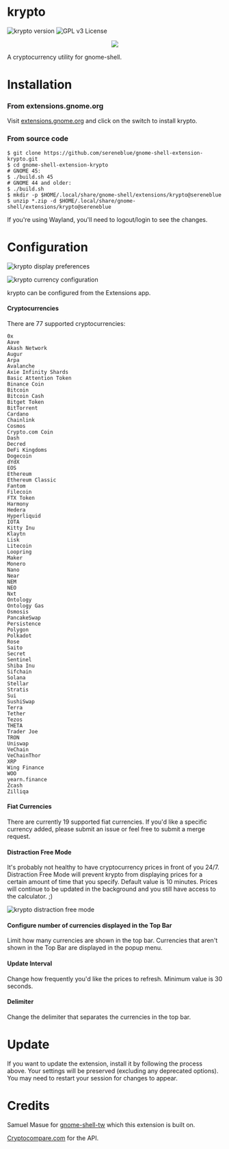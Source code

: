 # krypto

![krypto version](https://img.shields.io/badge/version-38-brightgreen.svg)
![GPL v3 License](https://img.shields.io/badge/license-GPL%20v3-blue.svg)

<p align="center">
<img src="https://user-images.githubusercontent.com/14242625/114322214-e0d5cf00-9aec-11eb-9082-f2b3331e931d.png">
</p>

A cryptocurrency utility for gnome-shell.

# Installation

### From extensions.gnome.org

Visit [extensions.gnome.org](https://extensions.gnome.org/extension/1913/krypto/) and click on the switch to install krypto.

### From source code
```
$ git clone https://github.com/sereneblue/gnome-shell-extension-krypto.git
$ cd gnome-shell-extension-krypto
# GNOME 45:
$ ./build.sh 45
# GNOME 44 and older:
$ ./build.sh
$ mkdir -p $HOME/.local/share/gnome-shell/extensions/krypto@sereneblue
$ unzip *.zip -d $HOME/.local/share/gnome-shell/extensions/krypto@sereneblue
```

If you're using Wayland, you'll need to logout/login to see the changes.

# Configuration

![krypto display preferences](https://user-images.githubusercontent.com/14242625/114322116-7f156500-9aec-11eb-889d-73034a38527f.png)

![krypto currency configuration](https://user-images.githubusercontent.com/14242625/114322300-5f327100-9aed-11eb-8795-2a40d11a5235.png)

krypto can be configured from the Extensions app.

#### Cryptocurrencies

There are 77 supported cryptocurrencies:

	0x
	Aave
	Akash Network
	Augur
	Arpa
	Avalanche
	Axie Infinity Shards
	Basic Attention Token
	Binance Coin
	Bitcoin
	Bitcoin Cash
	Bitget Token
	BitTorrent
	Cardano
	Chainlink
	Cosmos
	Crypto.com Coin
	Dash
	Decred
	DeFi Kingdoms
	Dogecoin
	dYdX
	EOS
	Ethereum
	Ethereum Classic
	Fantom
	Filecoin
	FTX Token
	Harmony
	Hedera
	Hyperliquid
	IOTA
	Kitty Inu
	Klaytn
	Lisk
	Litecoin
	Loopring
	Maker
	Monero
	Nano
	Near
	NEM
	NEO
	Nxt
	Ontology
	Ontology Gas
	Osmosis
	PancakeSwap
	Persistence
	Polygon
	Polkadot
	Rose
	Saito
	Secret
	Sentinel
	Shiba Inu
	Sifchain
	Solana
	Stellar
	Stratis
	Sui
	SushiSwap
	Terra
	Tether
	Tezos
	THETA
	Trader Joe
	TRON
	Uniswap
	VeChain
	VeChainThor
	XRP
	Wing Finance
	WOO
	yearn.finance
	Zcash
	Zilliqa

#### Fiat Currencies
There are currently 19 supported fiat currencies. If you'd like a specific currency added, please submit an issue or feel free to submit a merge request.

#### Distraction Free Mode
It's probably not healthy to have cryptocurrency prices in front of you 24/7. Distraction Free Mode will prevent krypto from displaying prices for a certain amount of time that you specify. Default value is 10 minutes. Prices will continue to be updated in the background and you still have access to the calculator. ;)

![krypto distraction free mode](https://user-images.githubusercontent.com/14242625/114322248-111d6d80-9aed-11eb-8297-7e9c0afdc343.png)

#### Configure number of currencies displayed in the Top Bar
Limit how many currencies are shown in the top bar. Currencies that aren't shown in the Top Bar are displayed in the popup menu.

#### Update Interval
Change how frequently you'd like the prices to refresh. Minimum value is 30 seconds.

#### Delimiter
Change the delimiter that separates the currencies in the top bar.

# Update

If you want to update the extension, install it by following the process above. Your settings will be preserved (excluding any deprecated options). You may need to restart your session for changes to appear.

# Credits

Samuel Masue for [gnome-shell-tw](https://github.com/smasue/gnome-shell-tw) which this extension is built on.

[Cryptocompare.com](https://www.cryptocompare.com/api/) for the API.
